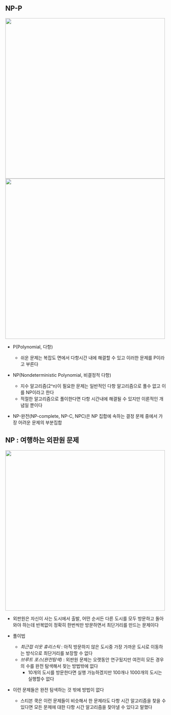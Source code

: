 ## NP-P

<img src="https://upload.wikimedia.org/wikipedia/commons/4/4a/Complexity_classes.png" width="500">
<img src="https://blog.chulgil.me/content/images/2019/02/Screen-Shot-2019-02-07-at-2.31.54-PM-1.png" width="500"><br>

- P(Polynomial, 다항)
    - 쉬운 문제는 복잡도 면에서 다항시간 내에 해결할 수 있고 이러한 문제를 P이라고 부른다

- NP(Nondeterministic Polynomial, 비결정적 다항)
    - 지수 알고리즘(2^n)이 필요한 문제는 일반적인 다항 알고리즘으로 풀수 없고 이를 NP이라고 한다
  - 적절한 알고리즘으로 풀이한다면 다항 시간내에 해결될 수 있지만 이론적인 개념일 뿐이다
- NP-완전(NP-complete, NP-C, NPC)은 NP 집합에 속하는 결정 문제 중에서 가장 어려운 문제의 부분집합


## NP : 여행하는 외판원 문제
<img src="https://seongjaemoon.github.io/assets/uploads/algorithm/tsp.png" width="500"><br>
- 외판원은 자신이 사는 도시에서 출발, 어떤 순서든 다른 도시를 모두 방문하고 돌아와야 하는데 반복없이 정확히 한번씩만 방문하면서 최단거리를 만드는 문제이다
- 풀이법
    - *최근접 이웃 휴리스틱* : 아직 방문하지 않은 도시중 가장 가까운 도시로 이동하는 방식으로 최단거리를 보장할 수 없다
    - *브루트 포스(완전탐색)* : 외판원 문제는 오랫동안 연구됬지만 여전히 모든 경우의 수를 완전 탐색해서 찾는 방법밖에 없다
      - 10개의 도시를 방문한다면 실행 가능하겠지만 100개나 1000개의 도시는 실행할수 없다

- 이런 문제들은 완전 탐색하는 것 밖에 방법이 없다 
  - 스티븐 쿡은 이런 문제들이 비슷해서 한 문제라도 다항 시간 알고리즘을 찾을 수 있다면 모든 문제에 대한 다항 시간 알고리즘을 찾아낼 수 있다고 말했다